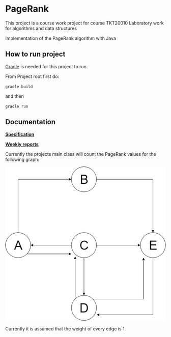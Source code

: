 # PageRank

This project is a course work project for course TKT20010 Laboratory work for algorithms and data structures

Implementation of the PageRank algorithm with Java

## How to run project
[Gradle](https://gradle.org) is needed for this project to run.

From Project root first do:

`gradle build`

and then

`gradle run`


## Documentation

[**Specification**](https://github.com/ConstantKrieg/PageRank/blob/master/doc/specification.md)

[**Weekly reports**](https://github.com/ConstantKrieg/PageRank/tree/master/doc/weekly%20reports)

Currently the projects main class will count the PageRank values for the following graph:

![GRAPH](https://github.com/ConstantKrieg/PageRank/blob/master/doc/example_graph.png?raw=true)

Currently it is assumed that the weight of every edge is 1.



